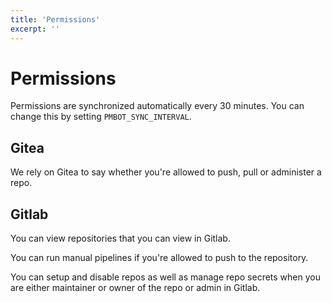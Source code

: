```yaml
---
title: 'Permissions'
excerpt: ''
---
```


# Permissions

Permissions are synchronized automatically every 30 minutes. You can change this by setting `PMBOT_SYNC_INTERVAL`.

## Gitea

We rely on Gitea to say whether you're allowed to push, pull or administer a repo.

## Gitlab

You can view repositories that you can view in Gitlab.

You can run manual pipelines if you're allowed to push to the repository.

You can setup and disable repos as well as manage repo secrets when you are either maintainer or owner of the repo or admin in Gitlab.
